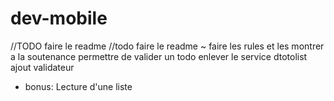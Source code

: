 # dev-mobile
//TODO faire le readme
//todo faire le readme
~ faire les rules et les montrer a la soutenance
permettre de valider un todo
enlever le service dtotolist
ajout validateur
+ bonus:
Lecture d'une liste
